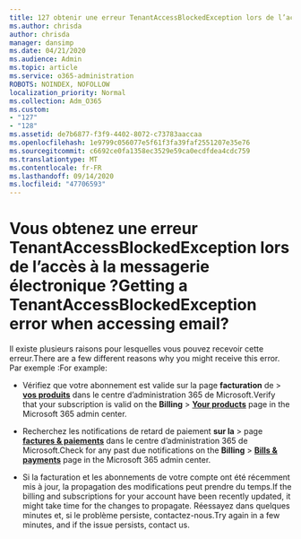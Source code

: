 ```yaml
---
title: 127 obtenir une erreur TenantAccessBlockedException lors de l’accès à la messagerie électronique ?
ms.author: chrisda
author: chrisda
manager: dansimp
ms.date: 04/21/2020
ms.audience: Admin
ms.topic: article
ms.service: o365-administration
ROBOTS: NOINDEX, NOFOLLOW
localization_priority: Normal
ms.collection: Adm_O365
ms.custom:
- "127"
- "128"
ms.assetid: de7b6877-f3f9-4402-8072-c73783aaccaa
ms.openlocfilehash: 1e9799c056077e5f61f3fa39faf2551207e35e76
ms.sourcegitcommit: c6692ce0fa1358ec3529e59ca0ecdfdea4cdc759
ms.translationtype: MT
ms.contentlocale: fr-FR
ms.lasthandoff: 09/14/2020
ms.locfileid: "47706593"
---
```

# <a name="getting-a-tenantaccessblockedexception-error-when-accessing-email"></a><span data-ttu-id="8792d-102">Vous obtenez une erreur TenantAccessBlockedException lors de l’accès à la messagerie électronique ?</span><span class="sxs-lookup"><span data-stu-id="8792d-102">Getting a TenantAccessBlockedException error when accessing email?</span></span>

<span data-ttu-id="8792d-103">Il existe plusieurs raisons pour lesquelles vous pouvez recevoir cette erreur.</span><span class="sxs-lookup"><span data-stu-id="8792d-103">There are a few different reasons why you might receive this error.</span></span> <span data-ttu-id="8792d-104">Par exemple :</span><span class="sxs-lookup"><span data-stu-id="8792d-104">For example:</span></span>

- <span data-ttu-id="8792d-105">Vérifiez que votre abonnement est valide sur la page **facturation** de \> **[vos produits](https://portal.office.com/adminportal/home#/subscriptions)** dans le centre d’administration 365 de Microsoft.</span><span class="sxs-lookup"><span data-stu-id="8792d-105">Verify that your subscription is valid on the **Billing** \> **[Your products](https://portal.office.com/adminportal/home#/subscriptions)** page in the Microsoft 365 admin center.</span></span>

- <span data-ttu-id="8792d-106">Recherchez les notifications de retard de paiement **sur la** \> page **[factures & paiements](https://portal.office.com/adminportal/home#/billoverview)** dans le centre d’administration 365 de Microsoft.</span><span class="sxs-lookup"><span data-stu-id="8792d-106">Check for any past due notifications on the **Billing** \> **[Bills & payments](https://portal.office.com/adminportal/home#/billoverview)** page in the Microsoft 365 admin center.</span></span>

- <span data-ttu-id="8792d-107">Si la facturation et les abonnements de votre compte ont été récemment mis à jour, la propagation des modifications peut prendre du temps.</span><span class="sxs-lookup"><span data-stu-id="8792d-107">If the billing and subscriptions for your account have been recently updated, it might take time for the changes to propagate.</span></span> <span data-ttu-id="8792d-108">Réessayez dans quelques minutes et, si le problème persiste, contactez-nous.</span><span class="sxs-lookup"><span data-stu-id="8792d-108">Try again in a few minutes, and if the issue persists, contact us.</span></span>
